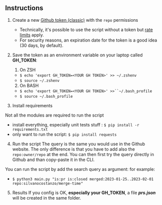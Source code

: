## Instructions

1. Create a new [Github token (classic)](https://github.com/settings/tokens/new) with the `repo` permissions
    
    - Technically, it's possible to use the script without a token but [rate limits](https://docs.github.com/en/rest/overview/resources-in-the-rest-api?apiVersion=2022-11-28#rate-limiting) apply.
    - For security reasons, an expiration date for the token is a good idea (30 days, by default).

2. Save the token as an environment variable on your laptop called **GH_TOKEN**:

    1. On ZSH 
      - `$ echo 'export GH_TOKEN=<YOUR GH TOKEN>' >> ~/.zshenv`
      - `$ source ~/.zshenv` 
    
    2. On BASH 
      - `$ echo 'export GH_TOKEN=<YOUR GH TOKEN>' >>``~/.bash_profile`
      - `$ source ~/.bash_profile`

3. Install requirements

Not all the modules are required to run the script
  
  - install everything, especially unit tests stuff : `$ pip install -r requirements.txt` 
  - only want to run the script: `$ pip install requests`

4. Run the script
The query is the same you would use in the Github website. The only difference is that you have to add also the `repo:owner/repo` at the end. You can then first try the query directly in Github and than copy-paste it in the CLI.

You can run the script by add the search query as argument: for example: 
  - `$ python3 main.py "is:pr is:closed merged:2023-01-25..2023-02-01 repo:silvanocostanzo/merge-time"`

5. Results
If you config is OK, **especially your GH_TOKEN**, a file ***prs.json*** will be created in the same folder.
